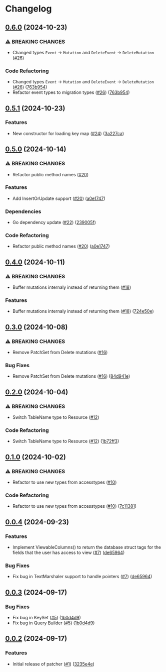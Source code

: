 # Changelog

## [0.6.0](https://github.com/cccteam/patcher/compare/v0.5.1...v0.6.0) (2024-10-23)


### ⚠ BREAKING CHANGES

* Changed types `Event` -> `Mutation` and `DeleteEvent` -> `DeleteMutation` ([#26](https://github.com/cccteam/patcher/issues/26))

### Code Refactoring

* Changed types `Event` -&gt; `Mutation` and `DeleteEvent` -&gt; `DeleteMutation` ([#26](https://github.com/cccteam/patcher/issues/26)) ([763b954](https://github.com/cccteam/patcher/commit/763b95415b1d859631d26b09ed8f9a6a94707a94))
* Refactor event types to migration types ([#26](https://github.com/cccteam/patcher/issues/26)) ([763b954](https://github.com/cccteam/patcher/commit/763b95415b1d859631d26b09ed8f9a6a94707a94))

## [0.5.1](https://github.com/cccteam/patcher/compare/v0.5.0...v0.5.1) (2024-10-23)


### Features

* New constructor for loading key map ([#24](https://github.com/cccteam/patcher/issues/24)) ([3a227ca](https://github.com/cccteam/patcher/commit/3a227ca58fe7b9dc54a7b3fa5245561b84eec529))

## [0.5.0](https://github.com/cccteam/patcher/compare/v0.4.0...v0.5.0) (2024-10-14)


### ⚠ BREAKING CHANGES

* Refactor public method names ([#20](https://github.com/cccteam/patcher/issues/20))

### Features

* Add InsertOrUpdate support ([#20](https://github.com/cccteam/patcher/issues/20)) ([a0e1747](https://github.com/cccteam/patcher/commit/a0e17471f80f85347f7265065c3d65e14f0a8211))


### Dependencies

* Go dependency update ([#22](https://github.com/cccteam/patcher/issues/22)) ([239005f](https://github.com/cccteam/patcher/commit/239005f8990f5a02b2b93dd0be085e641d087950))


### Code Refactoring

* Refactor public method names ([#20](https://github.com/cccteam/patcher/issues/20)) ([a0e1747](https://github.com/cccteam/patcher/commit/a0e17471f80f85347f7265065c3d65e14f0a8211))

## [0.4.0](https://github.com/cccteam/patcher/compare/v0.3.0...v0.4.0) (2024-10-11)


### ⚠ BREAKING CHANGES

* Buffer mutations internaly instead of returning them ([#18](https://github.com/cccteam/patcher/issues/18))

### Features

* Buffer mutations internaly instead of returning them ([#18](https://github.com/cccteam/patcher/issues/18)) ([724e50e](https://github.com/cccteam/patcher/commit/724e50e6d3023ab66ceb1720e639a4d21760de71))

## [0.3.0](https://github.com/cccteam/patcher/compare/v0.2.0...v0.3.0) (2024-10-08)


### ⚠ BREAKING CHANGES

* Remove PatchSet from Delete mutations ([#16](https://github.com/cccteam/patcher/issues/16))

### Bug Fixes

* Remove PatchSet from Delete mutations ([#16](https://github.com/cccteam/patcher/issues/16)) ([84d941e](https://github.com/cccteam/patcher/commit/84d941e3d0b1abba3960226f591978ce4ad3c0e8))

## [0.2.0](https://github.com/cccteam/patcher/compare/v0.1.0...v0.2.0) (2024-10-04)


### ⚠ BREAKING CHANGES

* Switch TableName type to Resource ([#12](https://github.com/cccteam/patcher/issues/12))

### Code Refactoring

* Switch TableName type to Resource ([#12](https://github.com/cccteam/patcher/issues/12)) ([1b72ff3](https://github.com/cccteam/patcher/commit/1b72ff31508040701e2d9e9151e99a3259250d1f))

## [0.1.0](https://github.com/cccteam/patcher/compare/v0.0.4...v0.1.0) (2024-10-02)


### ⚠ BREAKING CHANGES

* Refactor to use new types from accesstypes ([#10](https://github.com/cccteam/patcher/issues/10))

### Code Refactoring

* Refactor to use new types from accesstypes ([#10](https://github.com/cccteam/patcher/issues/10)) ([7c11381](https://github.com/cccteam/patcher/commit/7c11381205692064ec4275ecf7d80fe13e5e7906))

## [0.0.4](https://github.com/cccteam/patcher/compare/v0.0.3...v0.0.4) (2024-09-23)


### Features

* Implement ViewableColumns() to return the database struct tags for the fields that the user has access to view ([#7](https://github.com/cccteam/patcher/issues/7)) ([de65964](https://github.com/cccteam/patcher/commit/de659642410781c3ce315fbba786d6bf583f212b))


### Bug Fixes

* Fix bug in TextMarshaler support to handle pointers ([#7](https://github.com/cccteam/patcher/issues/7)) ([de65964](https://github.com/cccteam/patcher/commit/de659642410781c3ce315fbba786d6bf583f212b))

## [0.0.3](https://github.com/cccteam/patcher/compare/v0.0.2...v0.0.3) (2024-09-17)


### Bug Fixes

* Fix bug in KeySet ([#5](https://github.com/cccteam/patcher/issues/5)) ([1b0d4d9](https://github.com/cccteam/patcher/commit/1b0d4d95571c52eeff4828a285200d83ee5c301c))
* Fix bug in Query Builder ([#5](https://github.com/cccteam/patcher/issues/5)) ([1b0d4d9](https://github.com/cccteam/patcher/commit/1b0d4d95571c52eeff4828a285200d83ee5c301c))

## [0.0.2](https://github.com/cccteam/patcher/compare/v0.0.1...v0.0.2) (2024-09-17)


### Features

* Initial release of patcher ([#1](https://github.com/cccteam/patcher/issues/1)) ([3235e4e](https://github.com/cccteam/patcher/commit/3235e4ec8a68d37bac7ad7d18a4f79dee0dc4107))
